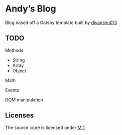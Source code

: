 # Andy’s Blog

Blog based off a Gatsby template built by [divanshu013](https://divyanshu013.dev)

## TODO

Methods
- String
- Array
- Object

Math

Events

DOM manipulation

## Licenses

The source code is licensed under [MIT](./LICENSE-src).
